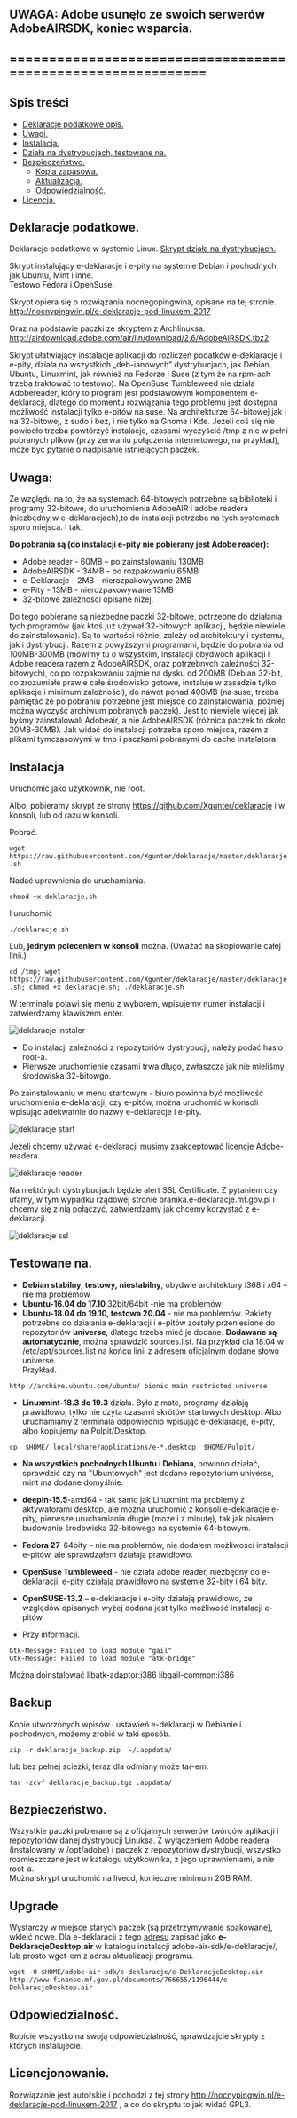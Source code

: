 ## UWAGA: Adobe usunęło ze swoich serwerów AdobeAIRSDK, koniec wsparcia. 
## ============================================================
## Spis treści
* [Deklaracje podatkowe opis.](#deklaracje-podatkowe)
* [Uwagi.](#uwaga)
* [Instalacja.](#instalacja)
* [Działa na dystrybucjach, testowane na.](#testowane-na)
* [Bezpieczeństwo.](#bezpieczeństwo)
    * [Kopia zapasowa.](#backup)
    * [Aktualizacja.](#upgrade)
    * [Odpowiedzialność.](#odpowiedzialność)
* [Licencja.](#licencjonowanie)


## Deklaracje podatkowe. 
Deklaracje podatkowe w systemie Linux. [Skrypt działa na dystrybucjach.](https://github.com/Xgunter/deklaracje/blob/master/README.md#testowane-na)

Skrypt instalujący e-deklaracje i e-pity na systemie Debian i pochodnych, jak Ubuntu, Mint i inne.  
Testowo Fedora i OpenSuse.

Skrypt opiera się o rozwiązania nocnegopingwina, opisane na tej stronie. 
http://nocnypingwin.pl/e-deklaracje-pod-linuxem-2017 

Oraz na podstawie paczki ze skryptem z Archlinuksa. 
http://airdownload.adobe.com/air/lin/download/2.6/AdobeAIRSDK.tbz2

Skrypt ułatwiający instalacje aplikacji do rozliczeń podatków e-deklaracje i e-pity, działa na wszystkich 
„deb-ianowych” dystrybucjach, jak Debian, Ubuntu, Linuxmint, jak również na Fedorze i Suse (z tym że na rpm-ach 
trzeba traktować to testowo). Na OpenSuse Tumbleweed nie działa Adobereader, który to program jest podstawowym 
komponentem e-deklaracji, dlatego do momentu rozwiązania tego problemu jest dostępna możliwość instalacji tylko
e-pitów na suse. 
Na architekturze 64-bitowej jak i na 32-bitowej, z sudo i bez, i nie tylko na Gnome i Kde. Jeżeli coś się nie 
powiodło trzeba powtórzyć instalacje, czasami wyczyścić /tmp z nie w pełni pobranych plików 
(przy zerwaniu połączenia internetowego, na przykład), może być pytanie o nadpisanie istniejących paczek. 

## Uwaga: 
Ze względu na to, że na systemach 64-bitowych potrzebne są biblioteki i programy 32-bitowe, do uruchomienia 
AdobeAIR i adobe readera (niezbędny w e-deklaracjach),to do instalacji potrzeba na tych systemach sporo miejsca. 
I tak.

**Do pobrania są (do instalacji e-pity nie pobierany jest Adobe reader):**
* Adobe reader  - 60MB – po zainstalowaniu 130MB 
* AdobeAIRSDK   - 34MB - po rozpakowaniu    65MB
* e-Deklaracje  -  2MB - nierozpakowywane   2MB 
* e-Pity        - 13MB - nierozpakowywane  13MB
* 32-bitowe zależności opisane niżej. 

Do tego pobierane są niezbędne paczki 32-bitowe, potrzebne do działania tych programów (jak ktoś już używał
32-bitowych aplikacji, będzie niewiele do zainstalowania). Są to wartości różnie, zależy od architektury i 
systemu, jak i dystrybucji. Razem z powyższymi programami, będzie do pobrania od 100MB-300MB (mówimy tu o 
wszystkim, instalacji obydwóch aplikacji i Adobe readera razem z AdobeAIRSDK, oraz potrzebnych zależności 
32-bitowych), co po rozpakowaniu zajmie na dysku od 200MB (Debian 32-bit, co zrozumiałe prawie całe środowisko 
gotowe, instaluje w zasadzie tylko aplikacje i minimum zależności), do nawet ponad 400MB (na suse, trzeba 
pamiętać że po pobraniu potrzebne jest miejsce do zainstalowania, później można wyczyść archiwum pobranych 
paczek). Jest to niewiele więcej jak byśmy zainstalowali Adobeair, a nie AdobeAIRSDK (różnica paczek to 
około 20MB-30MB). Jak widać do instalacji potrzeba sporo miejsca, razem z plikami tymczasowymi w tmp i
paczkami pobranymi do cache instalatora.  

## Instalacja
Uruchomić jako użytkownik, nie root.

Albo, pobieramy skrypt ze strony https://github.com/Xgunter/deklaracje i w konsoli, lub od razu w konsoli.

Pobrać.

```wget https://raw.githubusercontent.com/Xgunter/deklaracje/master/deklaracje.sh```

Nadać uprawnienia do uruchamiania.

```chmod +x deklaracje.sh```

I uruchomić

```./deklaracje.sh```

Lub, **jednym poleceniem w konsoli** można. (Uważać na skopiowanie całej linii.)

```cd /tmp; wget https://raw.githubusercontent.com/Xgunter/deklaracje/master/deklaracje.sh; chmod +x deklaracje.sh; ./deklaracje.sh```

W terminalu pojawi się menu z wyborem, wpisujemy numer instalacji i zatwierdzamy klawiszem enter. 

![deklaracje instaler](https://github.com/Xgunter/deklaracje/blob/master/docs/menu.png)

* Do instalacji zależności z repozytoriów dystrybucji, należy podać hasło root-a.
* Pierwsze uruchomienie czasami trwa długo, zwłaszcza jak nie mieliśmy środowiska 32-bitowgo. 

Po zainstalowaniu w menu startowym - biuro powinna być możliwość uruchomienia e-deklaracji, 
czy e-pitów, można uruchomić w konsoli wpisując adekwatnie do nazwy e-deklaracje i e-pity.

![deklaracje start](https://github.com/Xgunter/deklaracje/blob/master/docs/start.png)

Jeżeli chcemy używać e-deklaracji musimy zaakceptować licencje Adobe-readera.

![deklaracje reader](https://github.com/Xgunter/deklaracje/blob/master/docs/reader.png)

Na niektórych dystrybucjach będzie alert SSL Certificate. Z pytaniem czy ufamy, w tym wypadku 
rządowej stronie bramka.e-deklaracje.mf.gov.pl i chcemy się z nią połączyć, 
zatwierdzamy jak chcemy korzystać z e-deklaracji.

![deklaracje ssl](https://github.com/Xgunter/deklaracje/blob/master/docs/ssl.png)



## Testowane na.
* **Debian stabilny, testowy, niestabilny**, obydwie architektury i368 i x64 – nie ma problemów
* **Ubuntu-16.04 do 17.10** 32bit/64bit -nie ma problemów
* **Ubuntu-18.04 do 19.10, testowa 20.04** - nie ma problemów. 
    Pakiety potrzebne do działania e-deklaracji i e-pitów zostały przeniesione do repozytoriów **universe**, 
    dlatego trzeba mieć je dodane. **Dodawane są automatycznie**, można sprawdzić sources.list.
    Na przykład dla 18.04 w /etc/apt/sources.list na końcu linii z adresem oficjalnym dodane słowo universe.  
    Przykład.
    
```http://archive.ubuntu.com/ubuntu/ bionic main restricted universe```
         
* **Linuxmint-18.3 do 19.3** działa. Było z mate, programy działają prawidłowo, tylko nie czyta czasami 
    skrótów startowych desktop. Albo uruchamiamy z terminala odpowiednio wpisując e-deklaracje, e-pity, 
    albo kopiujemy na Pulpit/Desktop.
  
```cp  $HOME/.local/share/applications/e-*.desktop  $HOME/Pulpit/```
* **Na wszystkich pochodnych Ubuntu i Debiana**, powinno działać, sprawdzić czy na "Ubuntowych" jest dodane
    repozytorium universe, mint ma dodane domyślnie.
* **deepin-15.5**-amd64 - tak samo jak Linuxmint ma problemy z aktywatorami desktop, ale można 
  uruchomić z konsoli e-deklaracje e-pity, pierwsze uruchamiania długie (może i z minutę), 
  tak jak pisałem budowanie środowiska 32-bitowego na systemie 64-bitowym.
* **Fedora 27**-64bity – nie ma problemów, nie dodałem możliwości instalacji e-pitów, ale sprawdzałem
  działają prawidłowo.
* **OpenSuse Tumbleweed** - nie działa adobe reader, niezbędny do e-deklaracji, e-pity działają prawidłowo 
  na systemie 32-bity i 64 bity.
* **OpenSUSE-13.2** – e-deklaracje i e-pity działają prawidłowo, ze względów opisanych wyżej dodana jest
  tylko możliwość instalacji e-pitów.

* Przy informacji.

```
Gtk-Message: Failed to load module "gail"
Gtk-Message: Failed to load module "atk-bridge"
```
Można doinstalować libatk-adaptor:i386 libgail-common:i386

## Backup 
Kopie utworzonych wpisów i ustawień e-deklaracji w Debianie i pochodnych, możemy zrobić w taki sposób.

```zip -r deklaracje_backup.zip  ~/.appdata/```

lub bez pełnej sciezki, teraz dla odmiany może tar-em.

```tar -zcvf deklaracje_backup.tgz .appdata/```

## Bezpieczeństwo.
Wszystkie paczki pobierane są z oficjalnych serwerów twórców aplikacji i repozytoriów danej dystrybucji 
Linuksa. Z wyłączeniem Adobe readera (instalowany w /opt/adobe) i paczek z repozytoriów dystrybucji, 
wszystko rozmieszczane jest w katalogu użytkownika, z jego uprawnieniami, a nie root-a.   
Można skrypt uruchomić na livecd, konieczne minimum 2GB RAM. 

## Upgrade

Wystarczy w miejsce starych paczek (są przetrzymywanie spakowane), wkleić nowe. Dla e-deklaracji z tego [adresu](https://www.podatki.gov.pl/e-deklaracje/aplikacja-e-deklaracje-desktop/) zapisać jako **e-DeklaracjeDesktop.air** w katalogu instalacji adobe-air-sdk/e-deklaracje/, lub prosto wget-em z adrsu aktualizacji programu. 

```wget -O $HOME/adobe-air-sdk/e-deklaracje/e-DeklaracjeDesktop.air http://www.finanse.mf.gov.pl/documents/766655/1196444/e-DeklaracjeDesktop.air```

## Odpowiedzialność.

Robicie wszystko na swoją odpowiedzialność, sprawdzajcie skrypty z których instalujecie.

## Licencjonowanie.

Rozwiązanie jest autorskie i pochodzi z tej strony http://nocnypingwin.pl/e-deklaracje-pod-linuxem-2017 , 
a co do skryptu to jak widać GPL3.
